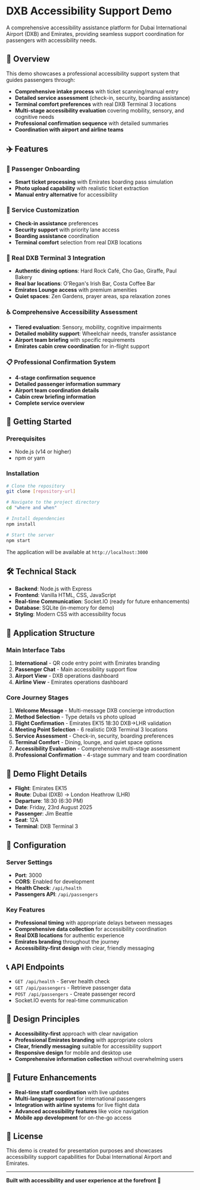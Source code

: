 # DXB Accessibility Support Demo

A comprehensive accessibility assistance platform for Dubai International Airport (DXB) and Emirates, providing seamless support coordination for passengers with accessibility needs.

## 🌟 Overview

This demo showcases a professional accessibility support system that guides passengers through:
- **Comprehensive intake process** with ticket scanning/manual entry
- **Detailed service assessment** (check-in, security, boarding assistance)
- **Terminal comfort preferences** with real DXB Terminal 3 locations
- **Multi-stage accessibility evaluation** covering mobility, sensory, and cognitive needs
- **Professional confirmation sequence** with detailed summaries
- **Coordination with airport and airline teams**

## ✈️ Features

### 🎫 Passenger Onboarding
- **Smart ticket processing** with Emirates boarding pass simulation
- **Photo upload capability** with realistic ticket extraction
- **Manual entry alternative** for accessibility

### 🛂 Service Customization
- **Check-in assistance** preferences
- **Security support** with priority lane access
- **Boarding assistance** coordination
- **Terminal comfort** selection from real DXB locations

### 🏢 Real DXB Terminal 3 Integration
- **Authentic dining options**: Hard Rock Café, Cho Gao, Giraffe, Paul Bakery
- **Real bar locations**: O'Regan's Irish Bar, Costa Coffee Bar
- **Emirates Lounge access** with premium amenities
- **Quiet spaces**: Zen Gardens, prayer areas, spa relaxation zones

### ♿ Comprehensive Accessibility Assessment
- **Tiered evaluation**: Sensory, mobility, cognitive impairments
- **Detailed mobility support**: Wheelchair needs, transfer assistance
- **Airport team briefing** with specific requirements
- **Emirates cabin crew coordination** for in-flight support

### 📋 Professional Confirmation System
- **4-stage confirmation sequence**
- **Detailed passenger information summary**
- **Airport team coordination details**
- **Cabin crew briefing information**
- **Complete service overview**

## 🚀 Getting Started

### Prerequisites
- Node.js (v14 or higher)
- npm or yarn

### Installation
```bash
# Clone the repository
git clone [repository-url]

# Navigate to the project directory
cd "where and when"

# Install dependencies
npm install

# Start the server
npm start
```

The application will be available at `http://localhost:3000`

## 🛠️ Technical Stack

- **Backend**: Node.js with Express
- **Frontend**: Vanilla HTML, CSS, JavaScript
- **Real-time Communication**: Socket.IO (ready for future enhancements)
- **Database**: SQLite (in-memory for demo)
- **Styling**: Modern CSS with accessibility focus

## 📱 Application Structure

### Main Interface Tabs
1. **International** - QR code entry point with Emirates branding
2. **Passenger Chat** - Main accessibility support flow
3. **Airport View** - DXB operations dashboard
4. **Airline View** - Emirates operations dashboard

### Core Journey Stages
1. **Welcome Message** - Multi-message DXB concierge introduction
2. **Method Selection** - Type details vs photo upload
3. **Flight Confirmation** - Emirates EK15 18:30 DXB→LHR validation
4. **Meeting Point Selection** - 6 realistic DXB Terminal 3 locations
5. **Service Assessment** - Check-in, security, boarding preferences
6. **Terminal Comfort** - Dining, lounge, and quiet space options
7. **Accessibility Evaluation** - Comprehensive multi-stage assessment
8. **Professional Confirmation** - 4-stage summary and team coordination

## 🎯 Demo Flight Details
- **Flight**: Emirates EK15
- **Route**: Dubai (DXB) → London Heathrow (LHR)
- **Departure**: 18:30 (6:30 PM)
- **Date**: Friday, 23rd August 2025
- **Passenger**: Jim Beattie
- **Seat**: 12A
- **Terminal**: DXB Terminal 3

## 🔧 Configuration

### Server Settings
- **Port**: 3000
- **CORS**: Enabled for development
- **Health Check**: `/api/health`
- **Passengers API**: `/api/passengers`

### Key Features
- **Professional timing** with appropriate delays between messages
- **Comprehensive data collection** for accessibility coordination
- **Real DXB locations** for authentic experience
- **Emirates branding** throughout the journey
- **Accessibility-first design** with clear, friendly messaging

## 📞 API Endpoints

- `GET /api/health` - Server health check
- `GET /api/passengers` - Retrieve passenger data
- `POST /api/passengers` - Create passenger record
- Socket.IO events for real-time communication

## 🎨 Design Principles

- **Accessibility-first** approach with clear navigation
- **Professional Emirates branding** with appropriate colors
- **Clear, friendly messaging** suitable for accessibility support
- **Responsive design** for mobile and desktop use
- **Comprehensive information collection** without overwhelming users

## 🚀 Future Enhancements

- **Real-time staff coordination** with live updates
- **Multi-language support** for international passengers
- **Integration with airline systems** for live flight data
- **Advanced accessibility features** like voice navigation
- **Mobile app development** for on-the-go access

## 📄 License

This demo is created for presentation purposes and showcases accessibility support capabilities for Dubai International Airport and Emirates.

---

**Built with accessibility and user experience at the forefront** 🌟